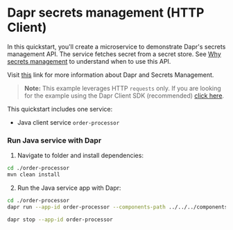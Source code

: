 # Dapr secrets management (HTTP Client)

In this quickstart, you'll create a microservice to demonstrate Dapr's secrets management API. The service fetches secret from a secret store. See [Why secrets management](#why-secrets-management) to understand when to use this API.

Visit [this](https://docs.dapr.io/developing-applications/building-blocks/secrets/) link for more information about Dapr and Secrets Management.

> **Note:** This example leverages HTTP `requests` only.  If you are looking for the example using the Dapr Client SDK (recommended) [click here](../sdk/).

This quickstart includes one service:

- Java client service `order-processor`

### Run Java service with Dapr

1. Navigate to folder and install dependencies:

<!-- STEP
name: Install dependencies
-->

```bash
cd ./order-processor
mvn clean install
```
<!-- END_STEP -->

2. Run the Java service app with Dapr:

<!-- STEP
name: Run order-processor service
expected_stdout_lines:
  - '== APP == Fetched Secret: {"secret":"YourPasskeyHere"}'
  - "Exited App successfully"
expected_stderr_lines:
output_match_mode: substring
-->

```bash
cd ./order-processor
dapr run --app-id order-processor --components-path ../../../components/ -- java -jar target/order-processor-0.0.1-SNAPSHOT.jar
```

<!-- END_STEP -->

```bash
dapr stop --app-id order-processor
```
